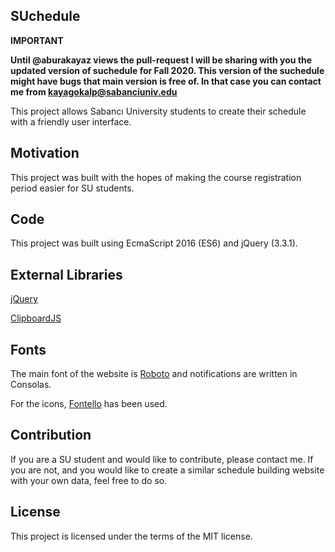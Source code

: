 ## SUchedule

**IMPORTANT**

**Until @aburakayaz views the pull-request I will be sharing with you the updated version of suchedule for Fall 2020. This version of the suchedule might have bugs that main version is free of. In that case you can contact me from kayagokalp@sabanciuniv.edu**
 
This project allows Sabancı University students to create their schedule with a friendly user interface.

## Motivation

This project was built with the hopes of making the course registration period easier for SU students.

## Code

This project was built using EcmaScript 2016 (ES6) and jQuery (3.3.1).

## External Libraries

[jQuery](https://github.com/jquery/jquery)

[ClipboardJS](https://github.com/zenorocha/clipboard.js)

## Fonts

The main font of the website is [Roboto](https://fonts.google.com/specimen/Roboto) and notifications are
written in Consolas.

For the icons, [Fontello](http://fontello.com/) has been used.

## Contribution

If you are a SU student and would like to contribute, please contact me. If you are not, and you would like
to create a similar schedule building website with your own data, feel free to do so.

## License

This project is licensed under the terms of the MIT license.              
                
